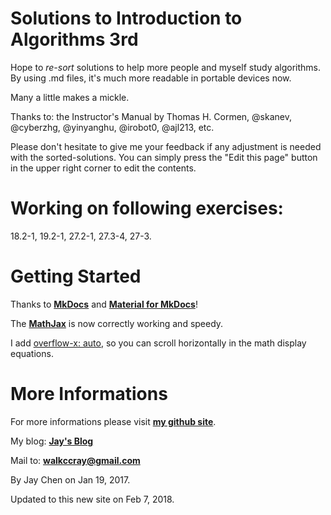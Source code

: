 # Solutions to Introduction to Algorithms 3rd

Hope to _re-sort_ solutions to help more people and myself study algorithms.
By using .md files, it's much more readable in portable devices now.

Many a little makes a mickle.

Thanks to: the Instructor's Manual by Thomas H. Cormen, @skanev, @cyberzhg, @yinyanghu, @irobot0, @ajl213, etc.

Please don't hesitate to give me your feedback if any adjustment is needed with the sorted-solutions. You can simply press the "Edit this page" button in the upper right corner to edit the contents.

# Working on following exercises:

18.2-1, 19.2-1, 27.2-1, 27.3-4, 27-3.

# Getting Started

Thanks to [**MkDocs**](http://www.mkdocs.org/) and [**Material for MkDocs**](https://squidfunk.github.io/mkdocs-material/)! 

The [**MathJax**](https://www.mathjax.org/) is now correctly working and speedy.

I add [overflow-x: auto](https://www.w3schools.com/cssref/css3_pr_overflow-x.asp), so you can scroll horizontally in the math display equations.

# More Informations

For more informations please visit [**my github site**](https://github.com/walkccc).

My blog: [**Jay's Blog**](https://walkccc.github.io)

Mail to: [**walkccray@gmail.com**](mailto:walkccray@gmail.com)

By Jay Chen on Jan 19, 2017.

Updated to this new site on Feb 7, 2018.
